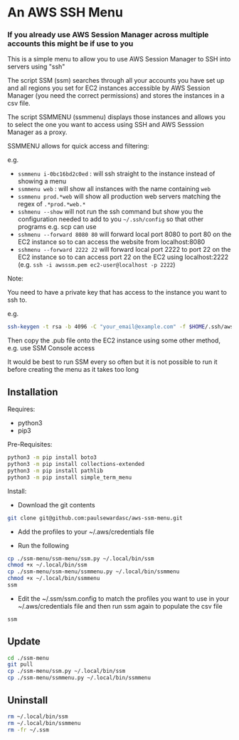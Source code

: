 # An AWS SSH Menu

### If you already use AWS Session Manager across multiple accounts this might be if use to you

This is a simple menu to allow you to use AWS Session Manager to SSH into servers using "ssh"

The script SSM (ssm) searches through all your accounts you have set up and all regions you set for EC2 instances accessible by AWS Session Manager (you need the correct permissions) and stores the instances in a csv file.

The script SSMMENU (ssmmenu) displays those instances and allows you to select the one you want to access using SSH and AWS Sesssion Manager as a proxy.

SSMMENU allows for quick access and filtering:

e.g. 

* `ssmmenu i-0bc16bd2c0ed` : will ssh straight to the instance instead of showing a menu
* `ssmmenu web` : will show all instances with the name containing `web`
* `ssmmenu prod.*web` will show all production web servers matching the regex of `.*prod.*web.*`
* `sshmenu --show` will not run the ssh command but show you the configuration needed to add to you `~/.ssh/config` so that other programs e.g. scp can use
* `sshmenu --forward 8080 80` will forward local port 8080 to port 80 on the EC2 instance so to can access the website from localhost:8080
* `sshmenu --forward 2222 22` will forward local port 2222 to port 22 on the EC2 instance so to can access port 22 on the EC2 using localhost:2222 (e.g. `ssh -i awsssm.pem ec2-user@localhost -p 2222`)

Note:

You need to have a private key that has access to the instance you want to ssh to.

e.g.

```bash
ssh-keygen -t rsa -b 4096 -C "your_email@example.com" -f $HOME/.ssh/aws-ssm
```

Then copy the .pub file onto the EC2 instance using some other method, e.g. use SSM Console access

It would be best to run SSM every so often but it is not possible to run it before creating the menu as it takes too long

## Installation
Requires:

* python3
* pip3

Pre-Requisites:

```bash
python3 -m pip install boto3
python3 -m pip install collections-extended
python3 -m pip install pathlib
python3 -m pip install simple_term_menu
```

Install:

* Download the git contents

```bash
git clone git@github.com:paulsewardasc/aws-ssm-menu.git
```

* Add the profiles to your ~/.aws/credentials file

* Run the following

```bash
cp ./ssm-menu/ssm-menu/ssm.py ~/.local/bin/ssm
chmod +x ~/.local/bin/ssm
cp ./ssm-menu/ssm-menu/ssmmenu.py ~/.local/bin/ssmmenu
chmod +x ~/.local/bin/ssmmenu
ssm
```
* Edit the ~/.ssm/ssm.config to match the profiles you want to use in your ~/.aws/credentials file and then run ssm again to populate the csv file
```bash
ssm
```

## Update
```bash
cd ./ssm-menu
git pull
cp ./ssm-menu/ssm.py ~/.local/bin/ssm
cp ./ssm-menu/ssmmenu.py ~/.local/bin/ssmmenu
```


## Uninstall

```bash
rm ~/.local/bin/ssm
rm ~/.local/bin/ssmmenu
rm -fr ~/.ssm
```

